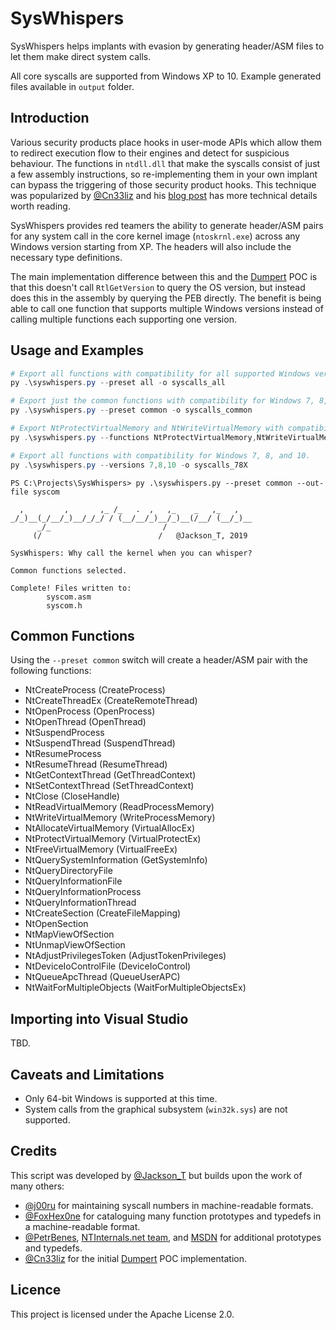 # SysWhispers

SysWhispers helps implants with evasion by generating header/ASM files to let them make direct system calls.

All core syscalls are supported from Windows XP to 10. Example generated files available in `output` folder.  

## Introduction

Various security products place hooks in user-mode APIs which allow them to redirect execution flow to their engines and detect for suspicious behaviour. The functions in `ntdll.dll` that make the syscalls consist of just a few assembly instructions, so re-implementing them in your own implant can bypass the triggering of those security product hooks. This technique was popularized by [@Cn33liz](https://twitter.com/Cneelis) and his [blog post](https://outflank.nl/blog/2019/06/19/red-team-tactics-combining-direct-system-calls-and-srdi-to-bypass-av-edr/) has more technical details worth reading.

SysWhispers provides red teamers the ability to generate header/ASM pairs for any system call in the core kernel image (`ntoskrnl.exe`) across any Windows version starting from XP. The headers will also include the necessary type definitions.

The main implementation difference between this and the [Dumpert](https://github.com/outflanknl/Dumpert) POC is that this doesn't call `RtlGetVersion` to query the OS version, but instead does this in the assembly by querying the PEB directly. The benefit is being able to call one function that supports multiple Windows versions instead of calling multiple functions each supporting one version.

## Usage and Examples

```powershell
# Export all functions with compatibility for all supported Windows versions (see output dir).
py .\syswhispers.py --preset all -o syscalls_all

# Export just the common functions with compatibility for Windows 7, 8, and 10.
py .\syswhispers.py --preset common -o syscalls_common

# Export NtProtectVirtualMemory and NtWriteVirtualMemory with compatibility for all versions.
py .\syswhispers.py --functions NtProtectVirtualMemory,NtWriteVirtualMemory -o syscalls_mem

# Export all functions with compatibility for Windows 7, 8, and 10.
py .\syswhispers.py --versions 7,8,10 -o syscalls_78X
```

```
PS C:\Projects\SysWhispers> py .\syswhispers.py --preset common --out-file syscom

  ,         ,       ,_ /_   .  ,   ,_    _   ,_   ,
_/_)__(_/__/_)__/_/_/ / (__/__/_)__/_)__(/__/ (__/_)__
      _/_                         /
     (/                          /   @Jackson_T, 2019

SysWhispers: Why call the kernel when you can whisper?

Common functions selected.

Complete! Files written to:
        syscom.asm
        syscom.h
```

## Common Functions

Using the `--preset common` switch will create a header/ASM pair with the following functions:

- NtCreateProcess (CreateProcess)
- NtCreateThreadEx (CreateRemoteThread)
- NtOpenProcess (OpenProcess)
- NtOpenThread (OpenThread)
- NtSuspendProcess
- NtSuspendThread (SuspendThread)
- NtResumeProcess
- NtResumeThread (ResumeThread)
- NtGetContextThread (GetThreadContext)
- NtSetContextThread (SetThreadContext)
- NtClose (CloseHandle)
- NtReadVirtualMemory (ReadProcessMemory)
- NtWriteVirtualMemory (WriteProcessMemory)
- NtAllocateVirtualMemory (VirtualAllocEx)
- NtProtectVirtualMemory (VirtualProtectEx)
- NtFreeVirtualMemory (VirtualFreeEx)
- NtQuerySystemInformation (GetSystemInfo)
- NtQueryDirectoryFile
- NtQueryInformationFile
- NtQueryInformationProcess
- NtQueryInformationThread
- NtCreateSection (CreateFileMapping)
- NtOpenSection
- NtMapViewOfSection
- NtUnmapViewOfSection
- NtAdjustPrivilegesToken (AdjustTokenPrivileges)
- NtDeviceIoControlFile (DeviceIoControl)
- NtQueueApcThread (QueueUserAPC)
- NtWaitForMultipleObjects (WaitForMultipleObjectsEx)

## Importing into Visual Studio

TBD.

## Caveats and Limitations

- Only 64-bit Windows is supported at this time.
- System calls from the graphical subsystem (`win32k.sys`) are not supported.

## Credits

This script was developed by [@Jackson_T](https://twitter.com/Jackson_T) but builds upon the work of many others:

- [@j00ru](https://twitter.com/j00ru) for maintaining syscall numbers in machine-readable formats.
- [@FoxHex0ne](https://twitter.com/FoxHex0ne) for cataloguing many function prototypes and typedefs in a machine-readable format.
- [@PetrBenes](https://twitter.com/PetrBenes), [NTInternals.net team](https://undocumented.ntinternals.net/), and [MSDN](https://docs.microsoft.com/en-us/windows/) for additional prototypes and typedefs.
- [@Cn33liz](https://twitter.com/Cneelis) for the initial [Dumpert](https://github.com/outflanknl/Dumpert) POC implementation.

## Licence

This project is licensed under the Apache License 2.0.